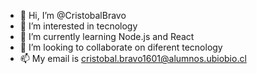 - 👋 Hi, I’m @CristobalBravo
- 👀 I’m interested in tecnology
- 🌱 I’m currently learning Node.js and React
- 💞️ I’m looking to collaborate on diferent tecnology
- 📫 My email is cristobal.bravo1601@alumnos.ubiobio.cl

<!---
CristobalBravo/CristobalBravo is a ✨ special ✨ repository because its `README.md` (this file) appears on your GitHub profile.
You can click the Preview link to take a look at your changes.
--->
